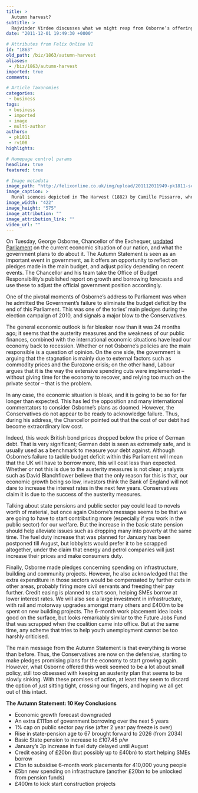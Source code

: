 ```yaml
---
title: >
  Autumn harvest?
subtitle: >
  Rajvinder Virdee discusses what we might reap from Osborne’s offerings in the Autumn Statement
date: "2011-12-01 19:49:30 +0000"

# Attributes from Felix Online V1
id: "1863"
old_path: /biz/1863/autumn-harvest
aliases:
 - /biz/1863/autumn-harvest
imported: true
comments:

# Article Taxonomies
categories:
 - business
tags:
 - business
 - imported
 - image
 - multi-author
authors:
 - pk1811
 - rv108
highlights:

# Homepage control params
headline: true
featured: true

# Image metadata
image_path: "http://felixonline.co.uk/img/upload/201112011949-pk1811-screen-shot-2011-11-30-at-09.31.03.jpg"
image_caption: >
  Rural scences depicted in The Harvest (1882) by Camille Pissarro, who also kept an eye on Capitalism
image_width: "422"
image_height: "575"
image_attribution: ""
image_attribution_link: ""
video_url: ""
---
```


On Tuesday, George Osborne, Chancellor of the Exchequer, [updated Parliament](http://www.parliament.uk/business/news/2011/november/autumn-statement/) on the current economic situation of our nation, and what the government plans to do about it. The Autumn Statement is seen as an important event in government, as it offers an opportunity to reflect on pledges made in the main budget, and adjust policy depending on recent events. The Chancellor and his team take the Office of Budget Responsibility’s published report on growth and borrowing forecasts and use these to adjust the official government position accordingly.

One of the pivotal moments of Osborne’s address to Parliament was when he admitted the Government’s failure to eliminate the budget deficit by the end of this Parliament. This was one of the tories’ main pledges during the election campaign of 2010, and signals a major blow to the Conservatives.

The general economic outlook is far bleaker now than it was 24 months ago; it seems that the austerity measures and the weakness of our public finances, combined with the international economic situations have lead our economy back to recession. Whether or not Osborne’s policies are the main responsible is a question of opinion. On the one side, the government is arguing that the stagnation is mainly due to external factors such as commodity prices and the Eurozone crisis; on the other hand, Labour argues that it is the way the extensive spending cuts were implemented – without giving time for the economy to recover, and relying too much on the private sector – that is the problem.

In any case, the economic situation is bleak, and it is going to be so for far longer than expected. This has led the opposition and many international commentators to consider Osborne’s plans as doomed. However, the Conservatives do not appear to be ready to acknowledge failure. Thus, during his address, the Chancellor pointed out that the cost of our debt had become extraordinary low cost.

Indeed, this week British bond prices dropped below the price of German debt. That is very significant; German debt is seen as extremely safe, and is usually used as a benchmark to measure your debt against. Although Osborne’s failure to tackle budget deficit within this Parliament will mean that the UK will have to borrow more, this will cost less than expected. Whether or not this is due to the austerity measures is not clear; analysts such as David Blanchflower believe that the only reason for this is that, our economic growth being so low, investors think the Bank of England will not dare to increase the interest rates in the next few years. Conservatives claim it is due to the success of the austerity measures.

Talking about state pensions and public sector pay could lead to novels worth of material, but once again Osborne’s message seems to be that we are going to have to start contributing more (especially if you work in the public sector) for our welfare. But the increase in the basic state pension should help alleviate issues such as dropping many into poverty at the same time. The fuel duty increase that was planned for January has been postponed till August, but lobbyists would prefer it to be scrapped altogether, under the claim that energy and petrol companies will just increase their prices and make consumers duty.

Finally, Osborne made pledges concerning spending on infrastructure, building and community projects. However, he also acknowledged that the extra expenditure in those sectors would be compensated by further cuts in other areas, probably firing more civil servants and freezing their pay further. Credit easing is planned to start soon, helping SMEs borrow at lower interest rates. We will also see a large investment in infrastructure, with rail and motorway upgrades amongst many others and £400m to be spent on new building projects. The 6-month work placement idea looks good on the surface, but looks remarkably similar to the Future Jobs Fund that was scrapped when the coalition came into office. But at the same time, any scheme that tries to help youth unemployment cannot be too harshly criticised.

The main message from the Autumn Statement is that everything is worse than before. Thus, the Conservatives are now on the defensive, starting to make pledges promising plans for the economy to start growing again. However, what Osborne offered this week seemed to be a lot about small policy, still too obsessed with keeping an austerity plan that seems to be slowly sinking. With these promises of action, at least they seem to discard the option of just sitting tight, crossing our fingers, and hoping we all get out of this intact.

__The Autumn Statement: 10 Key Conclusions__
 - Economic growth forecast downgraded
 - An extra £111bn of government borrowing over the next 5 years
 - 1% cap on public sector pay rise (after 2 year pay freeze is over)
 - Rise in state-pension age to 67 brought forward to 2026 (from 2034)
 - Basic State pension to increase to £107.45 p/w
 - January’s 3p increase in fuel duty delayed until August
 - Credit easing of £20bn (but possibly up to £40bn) to start helping SMEs borrow
 - £1bn to subsidise 6-month work placements for 410,000 young people
 - £5bn new spending on infrastructure (another £20bn to be unlocked from pension funds)
 - £400m to kick start construction projects

